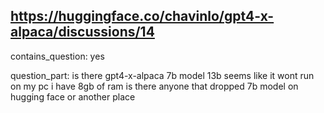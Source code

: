 ## https://huggingface.co/chavinlo/gpt4-x-alpaca/discussions/14

contains_question: yes

question_part: is there gpt4-x-alpaca 7b model
13b seems like it wont run on my pc i have 8gb of ram is there anyone that dropped 7b model on hugging face or another place